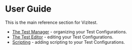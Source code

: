 # User Guide

This is the main reference section for Vizitest.

- [The Test Manager](Test-Manager.md) - organizing your Test Configurations.
- [The Test Editor](Test-Editor.md) - editing your Test Configurations.
- [Scripting](Scripting.md) - adding scripting to your Test Configurations.


